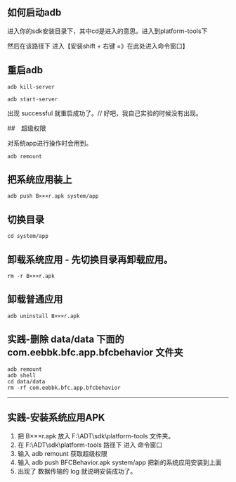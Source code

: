 

## 如何启动adb

进入你的sdk安装目录下，其中cd是进入的意思。进入到platform-tools下

然后在该路径下 进入【安装shift + 右键 =》在此处进入命令窗口】

## 重启adb

	adb kill-server
	
	adb start-server

出现 successful 就重启成功了。// 好吧，我自己实验的时候没有出现。

##　超级权限

对系统app进行操作时会用到。

	adb remount

## 把系统应用装上

	adb push B×××r.apk system/app

## 切换目录

	cd system/app

## 卸载系统应用 - 先切换目录再卸载应用。

	rm -r B×××r.apk

## 卸载普通应用

	adb uninstall B×××r.apk

##  实践-删除 data/data 下面的 com.eebbk.bfc.app.bfcbehavior 文件夹 

	adb remount
	adb shell
	cd data/data
	rm -rf com.eebbk.bfc.app.bfcbehavior
---

## 实践-安装系统应用APK

1. 把 B×××r.apk 放入 F:\ADT\sdk\platform-tools 文件夹。
2. 在 F:\ADT\sdk\platform-tools 路径下 进入 命令窗口
3. 输入 adb remount 获取超级权限
4. 输入 adb push BFCBehavior.apk system/app 把新的系统应用安装到上面
5. 出现了 数据传输的 log 就说明安装成功了。








